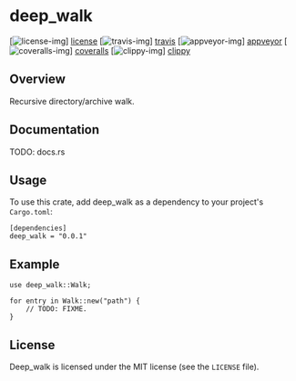 # deep_walk

[![license-img][]] [license]
[![travis-img][]] [travis]
[![appveyor-img][]] [appveyor]
[![coveralls-img][]] [coveralls]
[![clippy-img][]] [clippy]

## Overview

Recursive directory/archive walk.

## Documentation

TODO: docs.rs

## Usage

To use this crate, add deep_walk as a dependency to your project's `Cargo.toml`:

```
[dependencies]
deep_walk = "0.0.1"
```

## Example

```rust,no_run
use deep_walk::Walk;

for entry in Walk::new("path") {
    // TODO: FIXME.
}
```

## License

Deep_walk is licensed under the MIT license (see the `LICENSE` file).

[license-img]: http://img.shields.io/badge/license-MIT-blue.svg
[license]: https://github.com/DarkEld3r/deep_walk/blob/master/LICENSE
[travis-img]: https://travis-ci.org/DarkEld3r/deep_walk.png?branch=master
[travis]: https://travis-ci.org/DarkEld3r/deep_walk
[appveyor-img]: https://ci.appveyor.com/api/projects/status/x95jhmdn6or16581?svg=true
[appveyor]: https://ci.appveyor.com/project/DarkEld3r/deep_walk
[coveralls-img]: https://coveralls.io/repos/github/DarkEld3r/deep_walk/badge.svg?branch=master
[coveralls]: https://coveralls.io/github/DarkEld3r/deep_walk?branch=master
[clippy-img]: https://clippy.bashy.io/github/DarkEld3r/deep_walk/master/badge.svg
[clippy]: https://clippy.bashy.io/github/DarkEld3r/deep_walk/master/log
